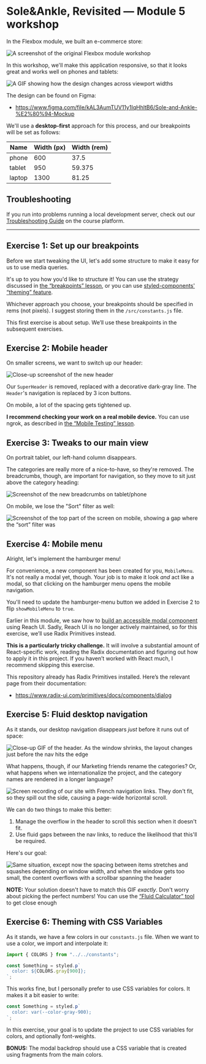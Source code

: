 # Sole&Ankle, Revisited — Module 5 workshop

In the Flexbox module, we built an e-commerce store:

![A screenshot of the original Flexbox module workshop](./docs/original-desktop.png)

In this workshop, we'll make this application responsive, so that it looks great and works well on phones and tablets:

![A GIF showing how the design changes across viewport widths](./docs/resize-demo.gif)

The design can be found on Figma:

- https://www.figma.com/file/kAL3AumTUV11y1IqHhltB6/Sole-and-Ankle-%E2%80%94-Mockup

We'll use a **desktop-first** approach for this process, and our breakpoints will be set as follows:

| Name   | Width (px) | Width (rem) |
| ------ | ---------- | ----------- |
| phone  | 600        | 37.5        |
| tablet | 950        | 59.375      |
| laptop | 1300       | 81.25       |

## Troubleshooting

If you run into problems running a local development server, check out our [Troubleshooting Guide](https://courses.joshwcomeau.com/troubleshooting) on the course platform.

---

## Exercise 1: Set up our breakpoints

Before we start tweaking the UI, let's add some structure to make it easy for us to use media queries.

It's up to you how you'd like to structure it! You can use the strategy discussed in [the “breakpoints” lesson](https://courses.joshwcomeau.com/css-for-js/05-responsive-css/07-breakpoints#managing-breakpoints), or you can use [styled-components' “theming” feature](https://styled-components.com/docs/advanced#theming).

Whichever approach you choose, your breakpoints should be specified in rems (not pixels). I suggest storing them in the `/src/constants.js` file.

This first exercise is about setup. We’ll use these breakpoints in the subsequent exercises.

## Exercise 2: Mobile header

On smaller screens, we want to switch up our header:

![Close-up screenshot of the new header](./docs/mobile-header.png)

Our `SuperHeader` is removed, replaced with a decorative dark-gray line. The `Header`'s navigation is replaced by 3 icon buttons.

On mobile, a lot of the spacing gets tightened up.

**I recommend checking your work on a real mobile device.** You can use ngrok, as described in [the “Mobile Testing” lesson](https://courses.joshwcomeau.com/css-for-js/05-responsive-css/03-mobile-testing).

## Exercise 3: Tweaks to our main view

On portrait tablet, our left-hand column disappears.

The categories are really more of a nice-to-have, so they're removed. The breadcrumbs, though, are important for navigation, so they move to sit just above the category heading:

![Screenshot of the new breadcrumbs on tablet/phone](./docs/tablet-breadcrumbs.png)

On mobile, we lose the "Sort" filter as well:

![Screenshot of the top part of the screen on mobile, showing a gap where the “sort” filter was](./docs/mobile-no-sort-filter.png)

## Exercise 4: Mobile menu

Alright, let's implement the hamburger menu!

For convenience, a new component has been created for you, `MobileMenu`. It's not really a modal yet, though. Your job is to make it look _and_ act like a modal, so that clicking on the hamburger menu opens the mobile navigation.

You'll need to update the hamburger-menu button we added in Exercise 2 to flip `showMobileMenu` to `true`.

Earlier in this module, we saw how to [build an accessible modal component](https://courses.joshwcomeau.com/css-for-js/05-responsive-css/05-exercises#bonus-building-accessible-modals) using Reach UI. Sadly, Reach UI is no longer actively maintained, so for this exercise, we’ll use Radix Primitives instead.

**This is a particularly tricky challenge.** It will involve a substantial amount of React-specific work, reading the Radix documentation and figuring out how to apply it in this project. If you haven’t worked with React much, I recommend skipping this exercise.

This repository already has Radix Primitives installed. Here’s the relevant page from their documentation:

- https://www.radix-ui.com/primitives/docs/components/dialog

## Exercise 5: Fluid desktop navigation

As it stands, our desktop navigation disappears _just_ before it runs out of space:

![Close-up GIF of the header. As the window shrinks, the layout changes just before the nav hits the edge](./docs/nav-barely-fits.gif)

What happens, though, if our Marketing friends rename the categories? Or, what happens when we internationalize the project, and the category names are rendered in a longer language?

![Screen recording of our site with French navigation links. They don't fit, so they spill out the side, causing a page-wide horizontal scroll.](./docs/french-nav-overflow.gif)

We can do two things to make this better:

1. Manage the overflow in the header to scroll this section when it doesn't fit.
2. Use fluid gaps between the nav links, to reduce the likelihood that this'll be required.

Here's our goal:

![Same situation, except now the spacing between items stretches and squashes depending on window width, and when the window gets too small, the content overflows with a scrollbar spanning the header](./docs/french-nav-overflow-fixed.gif)

**NOTE:** Your solution doesn't have to match this GIF _exactly_. Don't worry about picking the perfect numbers! You can use the [“Fluid Calculator” tool](https://courses.joshwcomeau.com/css-for-js/05-responsive-css/16-fluid-calculator) to get close enough

## Exercise 6: Theming with CSS Variables

As it stands, we have a few colors in our `constants.js` file. When we want to use a color, we import and interpolate it:

```jsx
import { COLORS } from "../../constants";

const Something = styled.p`
  color: ${COLORS.gray[900]};
`;
```

This works fine, but I personally prefer to use CSS variables for colors. It makes it a bit easier to write:

```jsx
const Something = styled.p`
  color: var(--color-gray-900);
`;
```

In this exercise, your goal is to update the project to use CSS variables for colors, and optionally font-weights.

**BONUS:** The modal backdrop should use a CSS variable that is created using fragments from the main colors.
